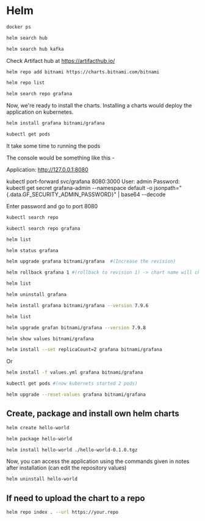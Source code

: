 # Helm

```bash
docker ps
```

```bash
helm search hub 
```

```bash
helm search hub kafka
```

Check Artifact hub at https://artifacthub.io/


```bash
helm repo add bitnami https://charts.bitnami.com/bitnami
```
```bash
helm repo list 
```
```bash
helm search repo grafana
```

Now, we're ready to install the charts. Installing a charts would deploy the application on kubernetes.

```bash
helm install grafana bitnami/grafana
```
```bash
kubectl get pods
```

It take some time to running the pods

The console would be something like this -

Application: http://127.0.0.1:8080

kubectl port-forward svc/grafana 8080:3000
User: admin
Password: kubectl get secret grafana-admin --namespace default -o jsonpath="{.data.GF_SECURITY_ADMIN_PASSWORD}" | base64 --decode

Enter password and go to port 8080

```bash
kubectl search repo 
```
```bash
kubectl search repo grafana
```
```bash
helm list
```
```bash
helm status grafana
```
```bash
helm upgrade grafana bitnami/grafana  #(Increase the revision)
```
```bash
helm rollback grafana 1 #(rollback to revision 1) -> chart name will change to the previous version
```
```bash
helm list
```
```bash
helm uninstall grafana
```
```bash
helm install grafana bitnami/grafana --version 7.9.6
```
```bash
helm list
```
```bash
helm upgrade grafan bitnami/grafana --version 7.9.8
```
```bash
helm show values bitnami/grafana
```
```bash
helm install --set replicaCount=2 grafana bitnami/grafana
```

Or 
```bash
helm install -f values.yml grafana bitnami/grafana
```
```bash
kubectl get pods #(now kubernets started 2 pods)
```

```bash
helm upgrade --reset-values grafana bitnami/grafana
```


## Create, package and install own helm charts

```bash
helm create hello-world
```
```bash
helm package hello-world
```
```bash
helm install hello-world ./hello-world-0.1.0.tgz
```

Now, you can access the application using the commands given in notes after installation (can edit the repository values)

```bash
helm uninstall hello-world
```

## If need to upload the chart to a repo

```bash
helm repo index . --url https://your.repo 
```